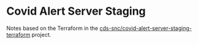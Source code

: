# Covid Alert Server Staging
Notes based on the Terraform in the [cds-snc/covid-alert-server-staging-terraform](https://github.com/cds-snc/covid-alert-server-staging-terraform) project.